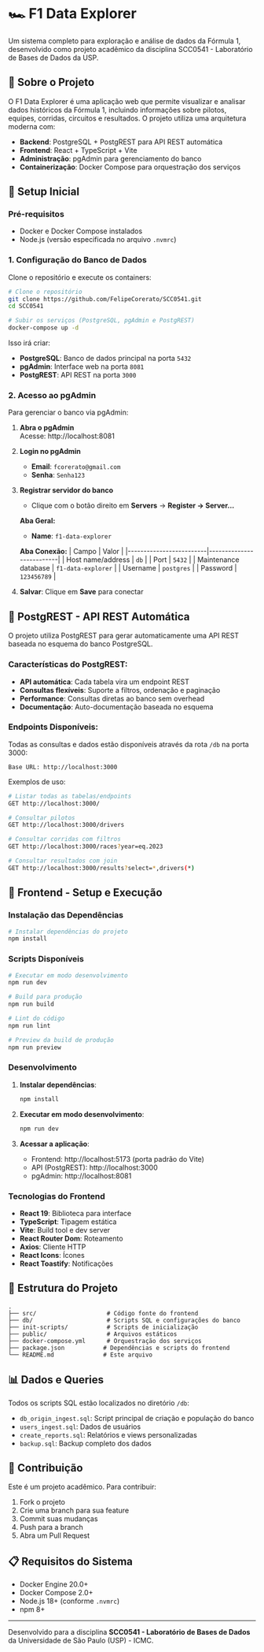 # 🏎️ F1 Data Explorer

Um sistema completo para exploração e análise de dados da Fórmula 1, desenvolvido como projeto acadêmico da disciplina SCC0541 - Laboratório de Bases de Dados da USP.

## 📖 Sobre o Projeto

O F1 Data Explorer é uma aplicação web que permite visualizar e analisar dados históricos da Fórmula 1, incluindo informações sobre pilotos, equipes, corridas, circuitos e resultados. O projeto utiliza uma arquitetura moderna com:

- **Backend**: PostgreSQL + PostgREST para API REST automática
- **Frontend**: React + TypeScript + Vite
- **Administração**: pgAdmin para gerenciamento do banco
- **Containerização**: Docker Compose para orquestração dos serviços

## 🚀 Setup Inicial

### Pré-requisitos
- Docker e Docker Compose instalados
- Node.js (versão especificada no arquivo `.nvmrc`)

### 1. Configuração do Banco de Dados

Clone o repositório e execute os containers:

```bash
# Clone o repositório
git clone https://github.com/FelipeCorerato/SCC0541.git
cd SCC0541

# Subir os serviços (PostgreSQL, pgAdmin e PostgREST)
docker-compose up -d
```

Isso irá criar:
- **PostgreSQL**: Banco de dados principal na porta `5432`
- **pgAdmin**: Interface web na porta `8081`
- **PostgREST**: API REST na porta `3000`

### 2. Acesso ao pgAdmin

Para gerenciar o banco via pgAdmin:

1. **Abra o pgAdmin**  
   Acesse: http://localhost:8081

2. **Login no pgAdmin**  
   - **Email**: `fcorerato@gmail.com`
   - **Senha**: `Senha123`

3. **Registrar servidor do banco**  
   - Clique com o botão direito em **Servers** → **Register → Server...**
   
   **Aba Geral:**
   - **Name**: `f1-data-explorer`
   
   **Aba Conexão:**
   | Campo                   | Valor                    |
   |-------------------------|--------------------------|
   | Host name/address       | `db`                     |
   | Port                    | `5432`                   |
   | Maintenance database    | `f1-data-explorer`       |
   | Username                | `postgres`               |
   | Password                | `123456789`              |

4. **Salvar**: Clique em **Save** para conectar

## 🔌 PostgREST - API REST Automática

O projeto utiliza PostgREST para gerar automaticamente uma API REST baseada no esquema do banco PostgreSQL. 

### Características do PostgREST:
- **API automática**: Cada tabela vira um endpoint REST
- **Consultas flexíveis**: Suporte a filtros, ordenação e paginação
- **Performance**: Consultas diretas ao banco sem overhead
- **Documentação**: Auto-documentação baseada no esquema

### Endpoints Disponíveis:
Todas as consultas e dados estão disponíveis através da rota `/db` na porta 3000:

```
Base URL: http://localhost:3000
```

Exemplos de uso:
```bash
# Listar todas as tabelas/endpoints
GET http://localhost:3000/

# Consultar pilotos
GET http://localhost:3000/drivers

# Consultar corridas com filtros
GET http://localhost:3000/races?year=eq.2023

# Consultar resultados com join
GET http://localhost:3000/results?select=*,drivers(*)
```

## 🎨 Frontend - Setup e Execução

### Instalação das Dependências

```bash
# Instalar dependências do projeto
npm install
```

### Scripts Disponíveis

```bash
# Executar em modo desenvolvimento
npm run dev

# Build para produção
npm run build

# Lint do código
npm run lint

# Preview da build de produção
npm run preview
```

### Desenvolvimento

1. **Instalar dependências**:
   ```bash
   npm install
   ```

2. **Executar em modo desenvolvimento**:
   ```bash
   npm run dev
   ```

3. **Acessar a aplicação**:
   - Frontend: http://localhost:5173 (porta padrão do Vite)
   - API (PostgREST): http://localhost:3000
   - pgAdmin: http://localhost:8081

### Tecnologias do Frontend

- **React 19**: Biblioteca para interface
- **TypeScript**: Tipagem estática
- **Vite**: Build tool e dev server
- **React Router Dom**: Roteamento
- **Axios**: Cliente HTTP
- **React Icons**: Ícones
- **React Toastify**: Notificações

## 📁 Estrutura do Projeto

```
.
├── src/                    # Código fonte do frontend
├── db/                     # Scripts SQL e configurações do banco
├── init-scripts/           # Scripts de inicialização
├── public/                 # Arquivos estáticos
├── docker-compose.yml      # Orquestração dos serviços
├── package.json           # Dependências e scripts do frontend
└── README.md              # Este arquivo
```

## 📊 Dados e Queries

Todos os scripts SQL estão localizados no diretório `/db`:

- `db_origin_ingest.sql`: Script principal de criação e população do banco
- `users_ingest.sql`: Dados de usuários
- `create_reports.sql`: Relatórios e views personalizadas
- `backup.sql`: Backup completo dos dados

## 🤝 Contribuição

Este é um projeto acadêmico. Para contribuir:

1. Fork o projeto
2. Crie uma branch para sua feature
3. Commit suas mudanças
4. Push para a branch
5. Abra um Pull Request

## 📋 Requisitos do Sistema

- Docker Engine 20.0+
- Docker Compose 2.0+
- Node.js 18+ (conforme `.nvmrc`)
- npm 8+

---

Desenvolvido para a disciplina **SCC0541 - Laboratório de Bases de Dados** da Universidade de São Paulo (USP) - ICMC.
